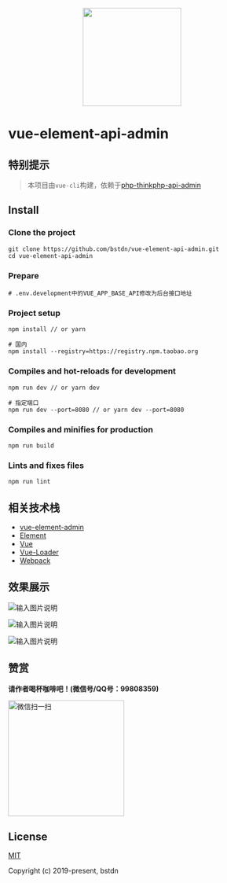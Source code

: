<p align="center">
    <a href="https://cn.vuejs.org">
        <img width="200" src="https://cn.vuejs.org/images/logo.png">
    </a>
</p>

# vue-element-api-admin

## 特别提示

> 本项目由`vue-cli`构建，依赖于[php-thinkphp-api-admin](https://github.com/bstdn/php-thinkphp-api-admin)

## Install

### Clone the project

```
git clone https://github.com/bstdn/vue-element-api-admin.git
cd vue-element-api-admin
```

### Prepare

```
# .env.development中的VUE_APP_BASE_API修改为后台接口地址
```

### Project setup

```
npm install // or yarn

# 国内
npm install --registry=https://registry.npm.taobao.org
```

### Compiles and hot-reloads for development

```
npm run dev // or yarn dev

# 指定端口
npm run dev --port=8080 // or yarn dev --port=8080
```

### Compiles and minifies for production

```
npm run build
```

### Lints and fixes files

```
npm run lint
```

## 相关技术栈

- [vue-element-admin](https://github.com/PanJiaChen/vue-element-admin)
- [Element](https://element.eleme.cn)
- [Vue](https://github.com/vuejs/vue)
- [Vue-Loader](https://vue-loader.vuejs.org/zh/guide/)
- [Webpack](https://github.com/webpack/webpack)

## 效果展示

![输入图片说明](https://gitee.com/bstdn/codes/bi8us4dozcg5mna7qx6wv30/raw?blob_name=menu.png "menu.png")

![输入图片说明](https://gitee.com/bstdn/codes/bi8us4dozcg5mna7qx6wv30/raw?blob_name=appList.png "appslist.png")

![输入图片说明](https://gitee.com/bstdn/codes/bi8us4dozcg5mna7qx6wv30/raw?blob_name=interfaceList.png "interfaceList.png")

## 赞赏

**请作者喝杯咖啡吧！(微信号/QQ号：99808359)**

<img width="236" alt="微信扫一扫" src="https://gitee.com/bstdn/codes/u09cbxavoljw8z3gfe7r420/raw?blob_name=weixin.jpeg">

## License

[MIT](https://github.com/bstdn/vue-element-api-admin/blob/master/LICENSE)

Copyright (c) 2019-present, bstdn
